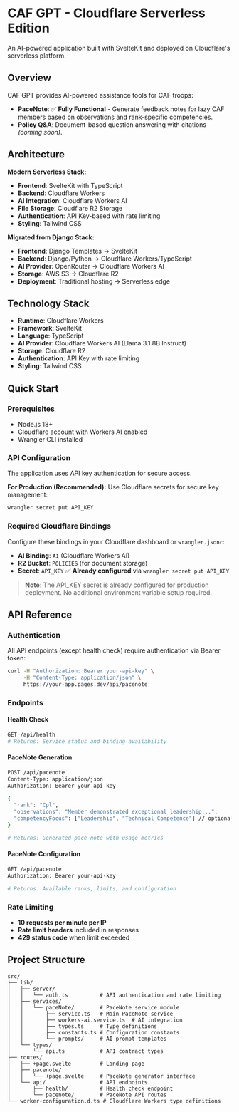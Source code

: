 # CAF GPT - Cloudflare Serverless Edition

An AI-powered application built with SvelteKit and deployed on Cloudflare's serverless platform.

## Overview

CAF GPT provides AI-powered assistance tools for CAF troops:
- **PaceNote**: ✅ **Fully Functional** - Generate feedback notes for lazy CAF members based on observations and rank-specific competencies.
- **Policy Q&A**: Document-based question answering with citations *(coming soon)*.

## Architecture

**Modern Serverless Stack:**
- **Frontend**: SvelteKit with TypeScript
- **Backend**: Cloudflare Workers  
- **AI Integration**: Cloudflare Workers AI
- **File Storage**: Cloudflare R2 Storage
- **Authentication**: API Key-based with rate limiting
- **Styling**: Tailwind CSS

**Migrated from Django Stack:**
- **Frontend**: Django Templates → SvelteKit
- **Backend**: Django/Python → Cloudflare Workers/TypeScript  
- **AI Provider**: OpenRouter → Cloudflare Workers AI
- **Storage**: AWS S3 → Cloudflare R2
- **Deployment**: Traditional hosting → Serverless edge

## Technology Stack

- **Runtime**: Cloudflare Workers
- **Framework**: SvelteKit  
- **Language**: TypeScript
- **AI Provider**: Cloudflare Workers AI (Llama 3.1 8B Instruct)
- **Storage**: Cloudflare R2
- **Authentication**: API Key with rate limiting
- **Styling**: Tailwind CSS

## Quick Start

### Prerequisites
- Node.js 18+ 
- Cloudflare account with Workers AI enabled
- Wrangler CLI installed 

### API Configuration

The application uses API key authentication for secure access. 

**For Production (Recommended):**
Use Cloudflare secrets for secure key management:
```bash
wrangler secret put API_KEY
```

### Required Cloudflare Bindings

Configure these bindings in your Cloudflare dashboard or `wrangler.jsonc`:

- **AI Binding**: `AI` (Cloudflare Workers AI)
- **R2 Bucket**: `POLICIES` (for document storage)  
- **Secret**: `API_KEY` ✅ **Already configured** via `wrangler secret put API_KEY`

> **Note**: The API_KEY secret is already configured for production deployment. No additional environment variable setup required.

## API Reference

### Authentication

All API endpoints (except health check) require authentication via Bearer token:

```bash
curl -H "Authorization: Bearer your-api-key" \
     -H "Content-Type: application/json" \
     https://your-app.pages.dev/api/pacenote
```

### Endpoints

#### Health Check
```bash
GET /api/health
# Returns: Service status and binding availability
```

#### PaceNote Generation
```bash
POST /api/pacenote
Content-Type: application/json
Authorization: Bearer your-api-key

{
  "rank": "Cpl",
  "observations": "Member demonstrated exceptional leadership...",
  "competencyFocus": ["Leadership", "Technical Competence"] // optional
}

# Returns: Generated pace note with usage metrics
```

#### PaceNote Configuration
```bash
GET /api/pacenote
Authorization: Bearer your-api-key

# Returns: Available ranks, limits, and configuration
```

### Rate Limiting

- **10 requests per minute per IP**
- **Rate limit headers** included in responses
- **429 status code** when limit exceeded

## Project Structure

```
src/
├── lib/
│   ├── server/
│   │   └── auth.ts          # API authentication and rate limiting
│   ├── services/
│   │   └── paceNote/        # PaceNote service module
│   │       ├── service.ts   # Main PaceNote service
│   │       ├── workers-ai.service.ts  # AI integration
│   │       ├── types.ts     # Type definitions
│   │       ├── constants.ts # Configuration constants
│   │       └── prompts/     # AI prompt templates
│   └── types/
│       └── api.ts           # API contract types
├── routes/
│   ├── +page.svelte         # Landing page
│   ├── pacenote/
│   │   └── +page.svelte     # PaceNote generator interface
│   └── api/                 # API endpoints
│       ├── health/          # Health check endpoint
│       └── pacenote/        # PaceNote API routes
└── worker-configuration.d.ts # Cloudflare Workers type definitions
```
